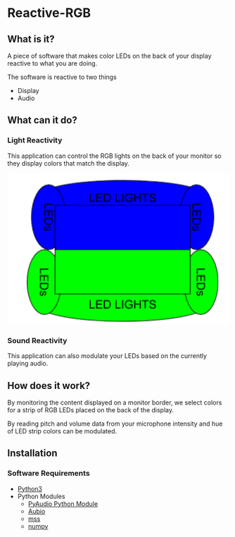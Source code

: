 # Reactive-RGB

## What is it?

A piece of software that makes color LEDs on the back of your display reactive to what you are doing.

The software is reactive to two things 
- Display
- Audio

## What can it do?

### Light Reactivity

This application can control the RGB lights on the back of your monitor so they display colors that match the display. 

![Example Image](./Images/example_led.png)

### Sound Reactivity

This application can also modulate your LEDs based on the currently playing audio. 

## How does it work?

By monitoring the content displayed on a monitor border, we select colors for a strip of RGB LEDs placed on the back of the display.

By reading pitch and volume data from your microphone intensity and hue of LED strip colors can be modulated. 

## Installation

### Software Requirements

- [Python3](https://www.python.org/downloads/) 
- Python Modules
  - [PyAudio Python Module](https://people.csail.mit.edu/hubert/pyaudio/)
  - [Aubio](https://github.com/aubio/aubio)
  - [mss](https://python-mss.readthedocs.io/installation.html)
  - [numpy](https://www.scipy.org/install.html)
